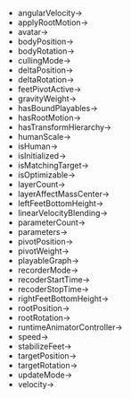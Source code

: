 - angularVelocity->
- applyRootMotion->
- avatar->
- bodyPosition->
- bodyRotation->
- cullingMode->
- deltaPosition->
- deltaRotation->
- feetPivotActive->
- gravityWeight->
- hasBoundPlayables->
- hasRootMotion->
- hasTransformHierarchy->
- humanScale->
- isHuman->
- isInitialized->
- isMatchingTarget->
- isOptimizable->
- layerCount->
- layerAffectMassCenter->
- leftFeetBottomHeight->
- linearVelocityBlending->
- parameterCount->
- parameters->
- pivotPosition->
- pivotWeight->
- playableGraph->
- recorderMode->
- recoderStartTime->
- recoderStopTime->
- rightFeetBottomHeight->
- rootPosition->
- rootRotation->
- runtimeAnimatorController->
- speed->
- stabilizeFeet->
- targetPosition->
- targetRotation->
- updateMode->
- velocity->
